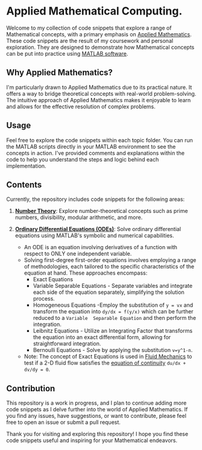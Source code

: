 # Applied Mathematical Computing.
Welcome to my collection of code snippets that explore a range of Mathematical concepts, with a primary emphasis on [Applied Mathematics](https://en.wikipedia.org/wiki/Applied_mathematics). These code snippets are the result of my coursework and personal exploration. They are designed to demonstrate how Mathematical concepts can be put into practice using [MATLAB software](https://www.mathworks.com/products/matlab.html).

## Why Applied Mathematics?
I'm particularly drawn to Applied Mathematics due to its practical nature. It offers a way to bridge theoretical concepts with real-world problem-solving. The intuitive approach of Applied Mathematics makes it enjoyable to learn and allows for the effective resolution of complex problems.

## Usage
Feel free to explore the code snippets within each topic folder. You can run the MATLAB scripts directly in your MATLAB environment to see the concepts in action. I've provided comments and explanations within the code to help you understand the steps and logic behind each implementation.

## Contents
Currently, the repository includes code snippets for the following areas:
1. **[Number Theory](https://github.com/joykangangi/Mathematics-with-programming/blob/main/Number%20Theory/Prime%20Numbers.cbp)**: Explore number-theoretical concepts such as prime numbers, divisibility, modular arithmetic, and more.

2. **[Ordinary Differential Equations (ODEs)](https://github.com/joykangangi/Mathematics-with-programming/blob/main/ODE/1st%20Oder%20Linear%20ODE.m)**: Solve ordinary differential equations using MATLAB's symbolic and numerical capabilities.
   - An ODE is an equation involving derivatives of a function with respect to ONLY one independent variable.
   - Solving first-degree first-order equations involves employing a range of methodologies, each tailored to the specific characteristics of the equation at hand. 
     These approaches encompass:
      - Exact Equations 
      - Variable Separable Equations - Separate variables and integrate each side of the equation separately, simplifying the solution process.
      - Homogeneous Equations -Employ the substitution of `y = vx`  and transform the equation into `dy/dx = f(y/x)` which can be further reduced to a `Variable 
        Separable Equation` and then perform the integration. 
      - Leibnitz Equations - Utilize an Integrating Factor that transforms the equation into an exact differential form, allowing for straightforward integration.
      - Bernoulli Equations - Solve by applying the substitution `v=y^1-n`.
   - Note: The concept of Exact Equations is used in [Fluid Mechanics](https://eng.libretexts.org/Bookshelves/Civil_Engineering/Book%3A_Fluid_Mechanics_(Bar-Meir)/00%3A_Introduction/1.1%3A_What_is_Fluid_Mechanics%3F) to test if a 2-D fluid flow satisfies the [equation of continuity](https://en.wikipedia.org/wiki/Continuity_equation) `du/dx + dv/dy = 0`.
   
## Contribution
This repository is a work in progress, and I plan to continue adding more code snippets as I delve further into the world of Applied Mathematics. If you find any issues, have suggestions, or want to contribute, please feel free to open an issue or submit a pull request.
 
Thank you for visiting and exploring this repository! I hope you find these code snippets useful and inspiring for your Mathematical endeavors.
